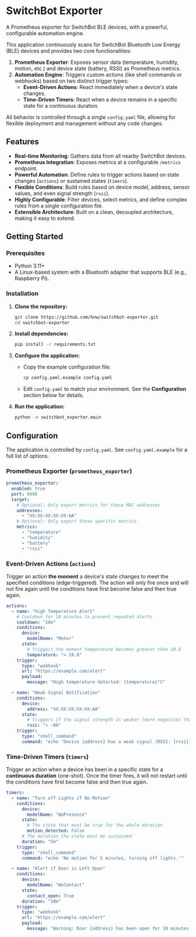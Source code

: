 # SwitchBot Exporter

A Prometheus exporter for SwitchBot BLE devices, with a powerful, configurable automation engine.

This application continuously scans for SwitchBot Bluetooth Low Energy (BLE) devices and provides two core functionalities:

1.  **Prometheus Exporter**: Exposes sensor data (temperature, humidity, motion, etc.) and device state (battery, RSSI) as Prometheus metrics.
2.  **Automation Engine**: Triggers custom actions (like shell commands or webhooks) based on two distinct trigger types:
    *   **Event-Driven Actions**: React immediately when a device's state changes.
    *   **Time-Driven Timers**: React when a device remains in a specific state for a continuous duration.

All behavior is controlled through a single `config.yaml` file, allowing for flexible deployment and management without any code changes.

## Features

-   **Real-time Monitoring**: Gathers data from all nearby SwitchBot devices.
-   **Prometheus Integration**: Exposes metrics at a configurable `/metrics` endpoint.
-   **Powerful Automation**: Define rules to trigger actions based on state changes (`actions`) or sustained states (`timers`).
-   **Flexible Conditions**: Build rules based on device model, address, sensor values, and even signal strength (`rssi`).
-   **Highly Configurable**: Filter devices, select metrics, and define complex rules from a single configuration file.
-   **Extensible Architecture**: Built on a clean, decoupled architecture, making it easy to extend.

## Getting Started

### Prerequisites

-   Python 3.11+
-   A Linux-based system with a Bluetooth adapter that supports BLE (e.g., Raspberry Pi).

### Installation

1.  **Clone the repository:**
    ```bash
    git clone https://github.com/hnw/switchbot-exporter.git
    cd switchbot-exporter
    ```

2.  **Install dependencies:**
    ```bash
    pip install -r requirements.txt
    ```

3.  **Configure the application:**
    -   Copy the example configuration file:
        ```bash
        cp config.yaml.example config.yaml
        ```
    -   Edit `config.yaml` to match your environment. See the **Configuration** section below for details.

4.  **Run the application:**
    ```bash
    python -m switchbot_exporter.main
    ```

## Configuration

The application is controlled by `config.yaml`. See `config.yaml.example` for a full list of options.

### Prometheus Exporter (`prometheus_exporter`)

```yaml
prometheus_exporter:
  enabled: true
  port: 8000
  target:
    # Optional: Only export metrics for these MAC addresses
    addresses:
      - "XX:XX:XX:XX:XX:AA"
    # Optional: Only export these specific metrics
    metrics:
      - "temperature"
      - "humidity"
      - "battery"
      - "rssi"
```

### Event-Driven Actions (`actions`)

Trigger an action **the moment** a device's state changes to meet the specified conditions (edge-triggered). The action will only fire once and will not fire again until the conditions have first become false and then true again.

```yaml
actions:
  - name: "High Temperature Alert"
    # Cooldown for 10 minutes to prevent repeated alerts
    cooldown: "10m"
    conditions:
      device:
        modelName: "Meter"
      state:
        # Triggers the moment temperature becomes greater than 28.0
        temperature: "> 28.0"
    trigger:
      type: "webhook"
      url: "https://example.com/alert"
      payload:
        message: "High temperature detected: {temperature}°C"

  - name: "Weak Signal Notification"
    conditions:
      device:
        address: "XX:XX:XX:XX:XX:AA"
      state:
        # Triggers if the signal strength is weaker (more negative) than -80 dBm
        rssi: "< -80"
    trigger:
      type: "shell_command"
      command: "echo 'Device {address} has a weak signal (RSSI: {rssi})'"
```

### Time-Driven Timers (`timers`)

Trigger an action when a device has been in a specific state for a **continuous duration** (one-shot). Once the timer fires, it will not restart until the conditions have first become false and then true again.

```yaml
timers:
  - name: "Turn off Lights if No Motion"
    conditions:
      device:
        modelName: "WoPresence"
      state:
        # The state that must be true for the whole duration
        motion_detected: False
      # The duration the state must be sustained
      duration: "5m"
    trigger:
      type: "shell_command"
      command: "echo 'No motion for 5 minutes, turning off lights.'"

  - name: "Alert if Door is Left Open"
    conditions:
      device:
        modelName: "WoContact"
      state:
        contact_open: True
      duration: "10m"
    trigger:
      type: "webhook"
      url: "https://example.com/alert"
      payload:
        message: "Warning: Door {address} has been open for 10 minutes!"
```
